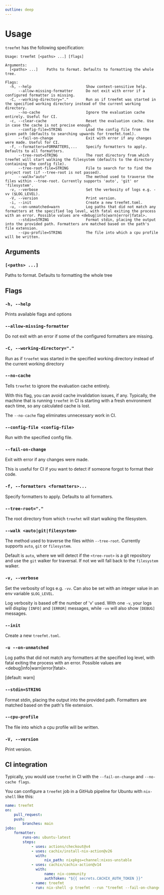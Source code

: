 ```yaml
---
outline: deep
---
```


# Usage

`treefmt` has the following specification:

```
Usage: treefmt [<paths> ...] [flags]

Arguments:
  [<paths> ...]    Paths to format. Defaults to formatting the whole tree.

Flags:
  -h, --help                         Show context-sensitive help.
      --allow-missing-formatter      Do not exit with error if a configured formatter is missing.
  -C, --working-directory="."        Run as if treefmt was started in the specified working directory instead of the current working directory.
      --no-cache                     Ignore the evaluation cache entirely. Useful for CI.
  -c, --clear-cache                  Reset the evaluation cache. Use in case the cache is not precise enough.
      --config-file=STRING           Load the config file from the given path (defaults to searching upwards for treefmt.toml).
      --fail-on-change               Exit with error if any changes were made. Useful for CI.
  -f, --formatters=FORMATTERS,...    Specify formatters to apply. Defaults to all formatters.
      --tree-root=STRING             The root directory from which treefmt will start walking the filesystem (defaults to the directory containing the config file).
      --tree-root-file=STRING        File to search for to find the project root (if --tree-root is not passed).
      --walk="auto"                  The method used to traverse the files within --tree-root. Currently supports 'auto', 'git' or 'filesystem'.
  -v, --verbose                      Set the verbosity of logs e.g. -vv ($LOG_LEVEL).
  -V, --version                      Print version.
  -i, --init                         Create a new treefmt.toml.
  -u, --on-unmatched=warn            Log paths that did not match any formatters at the specified log level, with fatal exiting the process with an error. Possible values are <debug|info|warn|error|fatal>.
      --stdin=STRING                 Format stdin, placing the output into the provided path. Formatters are matched based on the path's file extension.
      --cpu-profile=STRING           The file into which a cpu profile will be written.
```

## Arguments

### `[<paths> ...]`

Paths to format. Defaults to formatting the whole tree

## Flags

### `-h, --help`

Prints available flags and options

### `--allow-missing-formatter`

Do not exit with an error if some of the configured formatters are missing.

### `-C, --working-directory="."`

Run as if `treefmt` was started in the specified working directory instead of the current working directory

### `--no-cache`

Tells `treefmt` to ignore the evaluation cache entirely.

With this flag, you can avoid cache invalidation issues, if any. Typically, the machine that is running `treefmt` in
CI is starting with a fresh environment each time, so any calculated cache is lost.

The `--no-cache` flag eliminates unnecessary work in CI.

### `--config-file <config-file>`

Run with the specified config file.

### `--fail-on-change`

Exit with error if any changes were made.

This is useful for CI if you want to detect if someone forgot to format their code.

### `-f, --formatters <formatters>...`

Specify formatters to apply. Defaults to all formatters.

### `--tree-root="."`

The root directory from which `treefmt` will start walking the filesystem.

### `--walk <auto|git|filesystem>`

The method used to traverse the files within `--tree-root`. Currently supports `auto`, `git` or `filesystem`.

Default is `auto`, where we will detect if the `<tree-root>` is a git repository and use the `git` walker for
traversal. If not we will fall back to the `filesystem` walker.

### `-v, --verbose`

Set the verbosity of logs e.g. `-vv`. Can also be set with an integer value in an env variable `$LOG_LEVEL`.

Log verbosity is based off the number of 'v' used. With one `-v`, your logs will display `[INFO]` and `[ERROR]` messages,
while `-vv` will also show `[DEBUG]` messages.

### `--init`

Create a new `treefmt.toml`.

### `-u --on-unmatched`

Log paths that did not match any formatters at the specified log level, with fatal exiting the process with an error. Possible values are <debug|info|warn|error|fatal>.

[default: warn]

### `--stdin=STRING`

Format stdin, placing the output into the provided path. Formatters are matched based on the path's file extension.

### `--cpu-profile`

The file into which a cpu profile will be written.

### `-V, --version`

Print version.

## CI integration

Typically, you would use `treefmt` in CI with the `--fail-on-change` and `--no-cache flags`.

You can configure a `treefmt` job in a GitHub pipeline for Ubuntu with `nix-shell` like this:

```yaml
name: treefmt
on:
    pull_request:
    push:
        branches: main
jobs:
    formatter:
        runs-on: ubuntu-latest
        steps:
            - uses: actions/checkout@v4
            - uses: cachix/install-nix-action@v26
              with:
                  nix_path: nixpkgs=channel:nixos-unstable
            - uses: cachix/cachix-action@v14
              with:
                  name: nix-community
                  authToken: "${{ secrets.CACHIX_AUTH_TOKEN }}"
            - name: treefmt
              run: nix-shell -p treefmt --run "treefmt --fail-on-change --no-cache"
```
